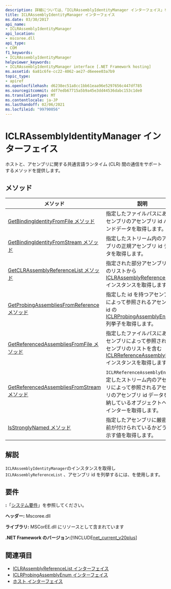 ```yaml
---
description: 詳細については、「ICLRAssemblyIdentityManager インターフェイス」を参照してください。
title: ICLRAssemblyIdentityManager インターフェイス
ms.date: 03/30/2017
api_name:
- ICLRAssemblyIdentityManager
api_location:
- mscoree.dll
api_type:
- COM
f1_keywords:
- ICLRAssemblyIdentityManager
helpviewer_keywords:
- ICLRAssemblyIdentityManager interface [.NET Framework hosting]
ms.assetid: 6a81c6fe-cc22-4062-ae27-d6eeee03a7b9
topic_type:
- apiref
ms.openlocfilehash: d6238ec51a8cc1bb61eaa96e5297656c447df785
ms.sourcegitcommit: ddf7edb67715a5b9a45e3dd44536dabc153c1de0
ms.translationtype: MT
ms.contentlocale: ja-JP
ms.lasthandoff: 02/06/2021
ms.locfileid: "99790056"
---
```

# <a name="iclrassemblyidentitymanager-interface"></a>ICLRAssemblyIdentityManager インターフェイス

ホストと、アセンブリに関する共通言語ランタイム (CLR) 間の通信をサポートするメソッドを提供します。  
  
## <a name="methods"></a>メソッド  
  
|メソッド|説明|  
|------------|-----------------|  
|[GetBindingIdentityFromFile メソッド](iclrassemblyidentitymanager-getbindingidentityfromfile-method.md)|指定したファイルパスにあるアセンブリのアセンブリ id バインドデータを取得します。|  
|[GetBindingIdentityFromStream メソッド](iclrassemblyidentitymanager-getbindingidentityfromstream-method.md)|指定したストリーム内のアセンブリの正規アセンブリ id データを取得します。|  
|[GetCLRAssemblyReferenceList メソッド](iclrassemblyidentitymanager-getclrassemblyreferencelist-method.md)|指定された部分アセンブリ id のリストから [ICLRAssemblyReferenceList](iclrassemblyreferencelist-interface.md) インスタンスを取得します。|  
|[GetProbingAssembliesFromReference メソッド](iclrassemblyidentitymanager-getprobingassembliesfromreference-method.md)|指定した id を持つアセンブリによって参照されるアセンブリ id の [ICLRProbingAssemblyEnum](iclrprobingassemblyenum-interface.md) 列挙子を取得します。|  
|[GetReferencedAssembliesFromFile メソッド](iclrassemblyidentitymanager-getreferencedassembliesfromfile-method.md)|指定したファイルパスにあるアセンブリによって参照されるアセンブリのリストを含む [ICLRReferenceAssemblyEnum](iclrreferenceassemblyenum-interface.md) インスタンスを取得します。|  
|[GetReferencedAssembliesFromStream メソッド](iclrassemblyidentitymanager-getreferencedassembliesfromstream-method.md)|`ICLRReferenceAssemblyEnum`指定したストリーム内のアセンブリによって参照されるアセンブリのアセンブリ id データを格納しているオブジェクトへのポインターを取得します。|  
|[IsStronglyNamed メソッド](iclrassemblyidentitymanager-isstronglynamed-method.md)|指定したアセンブリに厳密な名前が付けられているかどうかを示す値を取得します。|  
  
## <a name="remarks"></a>解説  

 `ICLRAssemblyIdentityManager`のインスタンスを取得し `ICLRAssemblyReferenceList` 、アセンブリ id を列挙するには、を使用します。  
  
## <a name="requirements"></a>要件  

 **:**「[システム要件](../../get-started/system-requirements.md)」を参照してください。  
  
 **ヘッダー:** Mscoree.dll  
  
 **ライブラリ:** MSCorEE.dll にリソースとして含まれています  
  
 **.NET Framework のバージョン:**[!INCLUDE[net_current_v20plus](../../../../includes/net-current-v20plus-md.md)]  
  
## <a name="see-also"></a>関連項目

- [ICLRAssemblyReferenceList インターフェイス](iclrassemblyreferencelist-interface.md)
- [ICLRProbingAssemblyEnum インターフェイス](iclrprobingassemblyenum-interface.md)
- [ホスト インターフェイス](hosting-interfaces.md)
